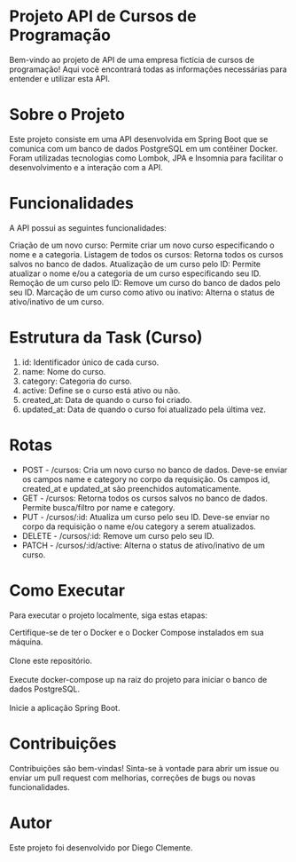 # Projeto API de Cursos de Programação

Bem-vindo ao projeto de API de uma empresa fictícia de cursos de programação! Aqui você encontrará todas as informações necessárias para entender e utilizar esta API.

# Sobre o Projeto
Este projeto consiste em uma API desenvolvida em Spring Boot que se comunica com um banco de dados PostgreSQL em um contêiner Docker. Foram utilizadas tecnologias como Lombok, JPA e Insomnia para facilitar o desenvolvimento e a interação com a API.

# Funcionalidades
A API possui as seguintes funcionalidades:

Criação de um novo curso: Permite criar um novo curso especificando o nome e a categoria.
Listagem de todos os cursos: Retorna todos os cursos salvos no banco de dados.
Atualização de um curso pelo ID: Permite atualizar o nome e/ou a categoria de um curso especificando seu ID.
Remoção de um curso pelo ID: Remove um curso do banco de dados pelo seu ID.
Marcação de um curso como ativo ou inativo: Alterna o status de ativo/inativo de um curso.

# Estrutura da Task (Curso)
<ol>
  <li>id: Identificador único de cada curso.</li>
  <li>name: Nome do curso.</li>
  <li>category: Categoria do curso.</li>
  <li>active: Define se o curso está ativo ou não.</li>
  <li>created_at: Data de quando o curso foi criado.</li>
  <li>updated_at: Data de quando o curso foi atualizado pela última vez.</li>
</ol>


# Rotas
<ul>
  <li>POST - /cursos: Cria um novo curso no banco de dados. Deve-se enviar os campos name e category no corpo da requisição. Os campos id, created_at e updated_at são preenchidos automaticamente.</li>
  <li>GET - /cursos: Retorna todos os cursos salvos no banco de dados. Permite busca/filtro por name e category.</li>
  <li>PUT - /cursos/:id: Atualiza um curso pelo seu ID. Deve-se enviar no corpo da requisição o name e/ou category a serem atualizados.</li>
  <li>DELETE - /cursos/:id: Remove um curso pelo seu ID.</li>
  <li>PATCH - /cursos/:id/active: Alterna o status de ativo/inativo de um curso.  </li>
</ul>

# Como Executar
Para executar o projeto localmente, siga estas etapas:

Certifique-se de ter o Docker e o Docker Compose instalados em sua máquina.<br><br>
Clone este repositório.<br><br>
Execute docker-compose up na raiz do projeto para iniciar o banco de dados PostgreSQL.<br><br>
Inicie a aplicação Spring Boot.


# Contribuições
Contribuições são bem-vindas! Sinta-se à vontade para abrir um issue ou enviar um pull request com melhorias, correções de bugs ou novas funcionalidades.

# Autor
Este projeto foi desenvolvido por Diego Clemente.
